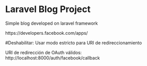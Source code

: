 <h1>Laravel Blog Project</h1>

<p>Simple blog developed on laravel framework</p>
<p>https://developers.facebook.com/apps/</p>
<p>#Deshabilitar: Usar modo estricto para URI de redireccionamiento</p>
<p>URI de redirección de OAuth válidos: http://localhost:8000/auth/facebook/callback</p>
